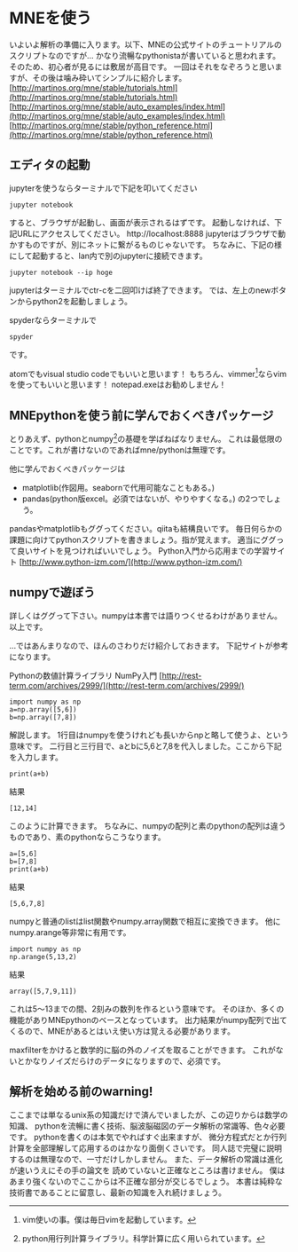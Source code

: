 
# MNEを使う

いよいよ解析の準備に入ります。以下、MNEの公式サイトのチュートリアルのスクリプトなのですが…
かなり流暢なpythonistaが書いていると思われます。
そのため、初心者が見るには敷居が高目です。
一回はそれをなぞろうと思いますが、その後は噛み砕いてシンプルに紹介します。
[http://martinos.org/mne/stable/tutorials.html](http://martinos.org/mne/stable/tutorials.html)
[http://martinos.org/mne/stable/auto_examples/index.html](http://martinos.org/mne/stable/auto_examples/index.html)
[http://martinos.org/mne/stable/python_reference.html](http://martinos.org/mne/stable/python_reference.html)

## エディタの起動

jupyterを使うならターミナルで下記を叩いてください
```{frame=single}
jupyter notebook
```
すると、ブラウザが起動し、画面が表示されるはずです。
起動しなければ、下記URLにアクセスしてください。
http://localhost:8888
jupyterはブラウザで動かすものですが、別にネットに繋がるものじゃないです。
ちなみに、下記の様にして起動すると、lan内で別のjupyterに接続できます。
```{frame=single}
jupyter notebook --ip hoge
```
jupyterはターミナルでctr-cを二回叩けば終了できます。
では、左上のnewボタンからpython2を起動しましょう。

spyderならターミナルで
```{frame=single}
spyder
```
です。

atomでもvisual studio codeでもいいと思います！
もちろん、vimmer[^vimmer]ならvimを使ってもいいと思います！
notepad.exeはお勧めしません！

[^vimmer]:vim使いの事。僕は毎日vimを起動しています。

## MNEpythonを使う前に学んでおくべきパッケージ

とりあえず、pythonとnumpy[^numpy]の基礎を学ばねばなりません。
これは最低限のことです。これが書けないのであればmne/pythonは無理です。

他に学んでおくべきパッケージは

- matplotlib(作図用。seabornで代用可能なこともある。)
- pandas(python版excel。必須ではないが、やりやすくなる。)
の2つでしょう。

pandasやmatplotlibもググってください。qiitaも結構良いです。
毎日何らかの課題に向けてpythonスクリプトを書きましょう。指が覚えます。
適当にググって良いサイトを見つければいいでしょう。
Python入門から応用までの学習サイト
[http://www.python-izm.com/](http://www.python-izm.com/)


[^numpy]:python用行列計算ライブラリ。科学計算に広く用いられています。

## numpyで遊ぼう

詳しくはググって下さい。numpyは本書では語りつくせるわけがありません。以上です。

…ではあんまりなので、ほんのさわりだけ紹介しておきます。
下記サイトが参考になります。

Pythonの数値計算ライブラリ NumPy入門
[http://rest-term.com/archives/2999/](http://rest-term.com/archives/2999/)

```{frame=single}
import numpy as np
a=np.array([5,6])
b=np.array([7,8])
```

解説します。
1行目はnumpyを使うけれども長いからnpと略して使うよ、という意味です。
二行目と三行目で、aとbに5,6と7,8を代入しました。ここから下記を入力します。

```{frame=single}
print(a+b)
```

結果
```{frame=single}
[12,14]
```

このように計算できます。
ちなみに、numpyの配列と素のpythonの配列は違うものであり、素のpythonならこうなります。

```{frame=single}
a=[5,6]
b=[7,8]
print(a+b)
```
結果
```{frame=single}
[5,6,7,8]
```

numpyと普通のlistはlist関数やnumpy.array関数で相互に変換できます。
他にnumpy.arange等非常に有用です。

```{frame=single}
import numpy as np
np.arange(5,13,2)
```
結果
```{frame=single}
array([5,7,9,11])
```

これは5〜13までの間、2刻みの数列を作るという意味です。
そのほか、多くの機能がありMNEpythonのベースとなっています。
出力結果がnumpy配列で出てくるので、MNEがあるとはいえ使い方は覚える必要があります。



maxfilterをかけると数学的に脳の外のノイズを取ることができます。
これがないとかなりノイズだらけのデータになりますので、必須です。

## 解析を始める前のwarning!

ここまでは単なるunix系の知識だけで済んでいましたが、この辺りからは数学の知識、
pythonを流暢に書く技術、脳波脳磁図のデータ解析の常識等、色々必要です。
pythonを書くのは本気でやればすぐ出来ますが、
微分方程式だとか行列計算を全部理解して応用するのはかなり面倒くさいです。
同人誌で完璧に説明するのは無理なので、一寸だけしかしません。
また、データ解析の常識は進化が速いうえにその手の論文を
読めていないと正確なところは書けません。
僕はあまり強くないのでここからは不正確な部分が交じるでしょう。
本書は純粋な技術書であることに留意し、最新の知識を入れ続けましょう。
